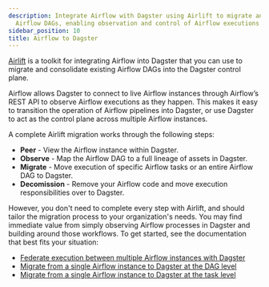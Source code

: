 ```yaml
---
description: Integrate Airflow with Dagster using Airlift to migrate and consolidate
  Airflow DAGs, enabling observation and control of Airflow executions through Dagster
sidebar_position: 10
title: Airflow to Dagster
---
```


[Airlift](/integrations/libraries/airlift) is a toolkit for integrating Airflow into Dagster that you can use to migrate and consolidate existing Airflow DAGs into the Dagster control plane.

Airflow allows Dagster to connect to live Airflow instances through Airflow’s REST API to observe Airflow executions as they happen. This makes it easy to transition the operation of Airflow pipelines into Dagster, or use Dagster to act as the control plane across multiple Airflow instances.

A complete Airlift migration works through the following steps:

- **Peer** - View the Airflow instance within Dagster.
- **Observe** - Map the Airflow DAG to a full lineage of assets in Dagster.
- **Migrate** - Move execution of specific Airflow tasks or an entire Airflow DAG to Dagster.
- **Decomission** - Remove your Airflow code and move execution responsibilities over to Dagster.

However, you don't need to complete every step with Airlift, and should tailor the migration process to your organization's needs. You may find immediate value from simply observing Airflow processes in Dagster and building around those workflows. To get started, see the documentation that best fits your situation:

- [Federate execution between multiple Airflow instances with Dagster](/guides/migrate/airflow-to-dagster/federation)
- [Migrate from a single Airflow instance to Dagster at the DAG level](/guides/migrate/airflow-to-dagster/dag-level-migration)
- [Migrate from a single Airflow instance to Dagster at the task level](/guides/migrate/airflow-to-dagster/task-level-migration)
